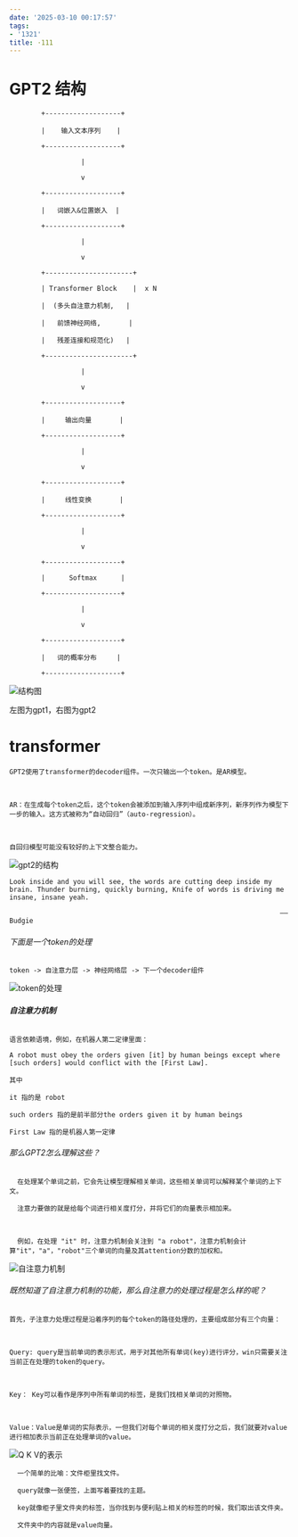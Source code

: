 ```yaml
---
date: '2025-03-10 00:17:57'
tags:
- '1321'
title: ·111
---
```


# GPT2 结构           
            +-------------------+
            |    输入文本序列    |
            +-------------------+
                      |
                      v
            +-------------------+
            |   词嵌入&位置嵌入  |
            +-------------------+
                      |
                      v
            +----------------------+
            | Transformer Block    |  x N
            |  (多头自注意力机制,   |
            |   前馈神经网络,       |
            |   残差连接和规范化)   |
            +----------------------+
                      |
                      v
            +-------------------+
            |     输出向量       |
            +-------------------+
                      |
                      v
            +-------------------+
            |     线性变换       |
            +-------------------+
                      |
                      v
            +-------------------+
            |      Softmax      |
            +-------------------+
                      |
                      v
            +-------------------+
            |   词的概率分布     |
            +-------------------+
![结构图](https://img-blog.csdnimg.cn/6972610a57104bdcb64eac8a8a038754.png "左图为gpt1，右图为gpt2")

左图为gpt1，右图为gpt2

# transformer
    GPT2使用了transformer的decoder组件。一次只输出一个token。是AR模型。
    
    AR：在生成每个token之后，这个token会被添加到输入序列中组成新序列，新序列作为模型下一步的输入。这方式被称为“自动回归”（auto-regression）。
    
    自回归模型可能没有较好的上下文整合能力。
   ![gpt2的结构](https://i-blog.csdnimg.cn/blog_migrate/a5a8fcaccd7c568718951f8226018def.png "gpt2的decoder结构")

    Look inside and you will see, the words are cutting deep inside my brain. Thunder burning, quickly burning, Knife of words is driving me insane, insane yeah.
                                                                        ——Budgie 
###### 下面是一个token的处理
    token -> 自注意力层 -> 神经网络层 -> 下一个decoder组件
   ![token的处理](https://i-blog.csdnimg.cn/blog_migrate/12ff013da0a75a01a4f13c6109318b01.png "token的处理")
##### 自注意力机制
######
    语言依赖语境，例如，在机器人第二定律里面：
    A robot must obey the orders given [it] by human beings except where [such orders] would conflict with the [First Law].
    其中
    it 指的是 robot
    such orders 指的是前半部分the orders given it by human beings
    First Law 指的是机器人第一定律
###### 那么GPT2怎么理解这些？
      在处理某个单词之前，它会先让模型理解相关单词，这些相关单词可以解释某个单词的上下文。
      注意力要做的就是给每个词进行相关度打分，并将它们的向量表示相加来。
    
      例如，在处理 "it" 时，注意力机制会关注到 "a robot"，注意力机制会计算"it"，"a"，"robot"三个单词的向量及其attention分数的加权和。
![自注意力机制](https://i-blog.csdnimg.cn/blog_migrate/01a80c720d4e7124b7d22a75c584d024.png "自注意力机制")
###### 既然知道了自注意力机制的功能，那么自注意力的处理过程是怎么样的呢？
    首先，子注意力处理过程是沿着序列的每个token的路径处理的，主要组成部分有三个向量：

    Query: query是当前单词的表示形式，用于对其他所有单词(key)进行评分，win只需要关注当前正在处理的token的query。

    Key： Key可以看作是序列中所有单词的标签，是我们找相关单词的对照物。

    Value：Value是单词的实际表示，一但我们对每个单词的相关度打分之后，我们就要对value进行相加表示当前正在处理单词的value。
![Q K V的表示](https://i-blog.csdnimg.cn/blog_migrate/4f89c699af509ec2aa63880b76995e39.png "Q K V的表示")

      一个简单的比喻：文件柜里找文件。
      query就像一张便签，上面写着要找的主题。
      key就像柜子里文件夹的标签，当你找到与便利贴上相关的标签的时候，我们取出该文件夹。
      文件夹中的内容就是value向量。

